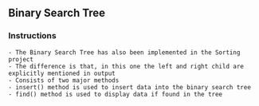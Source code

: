 ## Binary Search Tree


### Instructions
	- The Binary Search Tree has also been implemented in the Sorting project
	- The difference is that, in this one the left and right child are explicitly mentioned in output
	- Consists of two major methods
	- insert() method is used to insert data into the binary search tree
	- find() method is used to display data if found in the tree